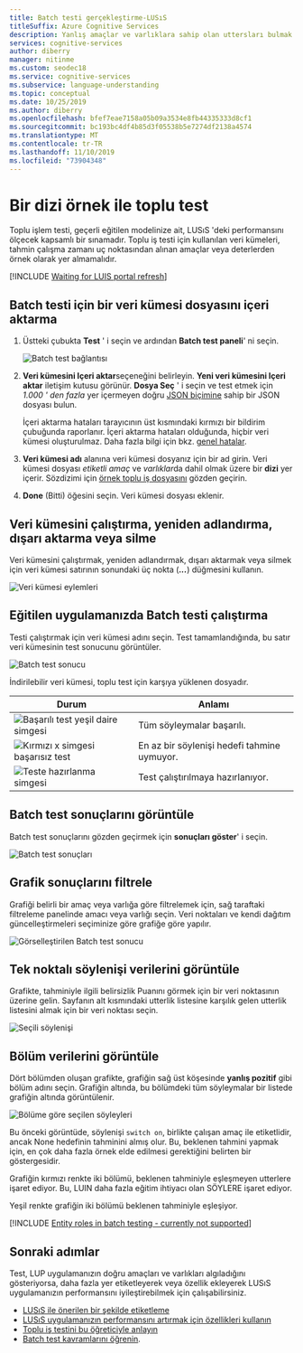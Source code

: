 ```yaml
---
title: Batch testi gerçekleştirme-LUSıS
titleSuffix: Azure Cognitive Services
description: Yanlış amaçlar ve varlıklara sahip olan uttersları bulmak için Language Understanding (LUSıS) toplu işlem testi kümelerini kullanın.
services: cognitive-services
author: diberry
manager: nitinme
ms.custom: seodec18
ms.service: cognitive-services
ms.subservice: language-understanding
ms.topic: conceptual
ms.date: 10/25/2019
ms.author: diberry
ms.openlocfilehash: bfef7eae7158a05b09a3534e8fb44335333d8cf1
ms.sourcegitcommit: bc193bc4df4b85d3f05538b5e7274df2138a4574
ms.translationtype: MT
ms.contentlocale: tr-TR
ms.lasthandoff: 11/10/2019
ms.locfileid: "73904348"
---
```

# <a name="batch-testing-with-a-set-of-example-utterances"></a>Bir dizi örnek ile toplu test

 Toplu işlem testi, geçerli eğitilen modelinize ait, LUSıS 'deki performansını ölçecek kapsamlı bir sınamadır. Toplu iş testi için kullanılan veri kümeleri, tahmin çalışma zamanı uç noktasından alınan amaçlar veya deterlerden örnek olarak yer almamalıdır. 

[!INCLUDE [Waiting for LUIS portal refresh](./includes/wait-v3-upgrade.md)]

<a name="batch-testing"></a>

## <a name="import-a-dataset-file-for-batch-testing"></a>Batch testi için bir veri kümesi dosyasını içeri aktarma

1. Üstteki çubukta **Test** ' i seçin ve ardından **Batch test paneli**' ni seçin.

    ![Batch test bağlantısı](./media/luis-how-to-batch-test/batch-testing-link.png)

2. **Veri kümesini Içeri aktar**seçeneğini belirleyin. **Yeni veri kümesini Içeri aktar** iletişim kutusu görünür. **Dosya Seç** ' i seçin ve test etmek için *1.000 ' den fazla* yer içermeyen doğru [JSON biçimine](luis-concept-batch-test.md#batch-file-format) sahip bir JSON dosyası bulun.

    İçeri aktarma hataları tarayıcının üst kısmındaki kırmızı bir bildirim çubuğunda raporlanır. İçeri aktarma hataları olduğunda, hiçbir veri kümesi oluşturulmaz. Daha fazla bilgi için bkz. [genel hatalar](luis-concept-batch-test.md#common-errors-importing-a-batch).

3. **Veri kümesi adı** alanına veri kümesi dosyanız için bir ad girin. Veri kümesi dosyası *etiketli amaç* ve *varlıklar*da dahil olmak üzere bir **dizi** yer içerir. Sözdizimi için [örnek toplu iş dosyasını](luis-concept-batch-test.md#batch-file-format) gözden geçirin. 

4. **Done** (Bitti) öğesini seçin. Veri kümesi dosyası eklenir.

## <a name="run-rename-export-or-delete-dataset"></a>Veri kümesini çalıştırma, yeniden adlandırma, dışarı aktarma veya silme

Veri kümesini çalıştırmak, yeniden adlandırmak, dışarı aktarmak veya silmek için veri kümesi satırının sonundaki üç nokta (***...***) düğmesini kullanın.

![Veri kümesi eylemleri](./media/luis-how-to-batch-test/batch-testing-options.png)

## <a name="run-a-batch-test-on-your-trained-app"></a>Eğitilen uygulamanızda Batch testi çalıştırma

Testi çalıştırmak için veri kümesi adını seçin. Test tamamlandığında, bu satır veri kümesinin test sonucunu görüntüler.

![Batch test sonucu](./media/luis-how-to-batch-test/run-test.png)

İndirilebilir veri kümesi, toplu test için karşıya yüklenen dosyadır.

|Durum|Anlamı|
|--|--|
|![Başarılı test yeşil daire simgesi](./media/luis-how-to-batch-test/batch-test-result-green.png)|Tüm söyleymalar başarılı.|
|![Kırmızı x simgesi başarısız test](./media/luis-how-to-batch-test/batch-test-result-red.png)|En az bir söylenişi hedefi tahmine uymuyor.|
|![Teste hazırlanma simgesi](./media/luis-how-to-batch-test/batch-test-result-blue.png)|Test çalıştırılmaya hazırlanıyor.|

<a name="access-batch-test-result-details-in-a-visualized-view"></a>

## <a name="view-batch-test-results"></a>Batch test sonuçlarını görüntüle 

Batch test sonuçlarını gözden geçirmek için **sonuçları göster**' i seçin.

![Batch test sonuçları](./media/luis-how-to-batch-test/run-test-results.png)

<a name="filter-chart-results-by-intent-or-entity"></a>  

## <a name="filter-chart-results"></a>Grafik sonuçlarını filtrele

Grafiği belirli bir amaç veya varlığa göre filtrelemek için, sağ taraftaki filtreleme panelinde amacı veya varlığı seçin. Veri noktaları ve kendi dağıtım güncelleştirmeleri seçiminize göre grafiğe göre yapılır. 
 
![Görselleştirilen Batch test sonucu](./media/luis-how-to-batch-test/filter-by-entity.png) 

## <a name="view-single-point-utterance-data"></a>Tek noktalı söylenişi verilerini görüntüle

Grafikte, tahminiyle ilgili belirsizlik Puanını görmek için bir veri noktasının üzerine gelin. Sayfanın alt kısmındaki utterlik listesine karşılık gelen utterlik listesini almak için bir veri noktası seçin. 

![Seçili söylenişi](./media/luis-how-to-batch-test/selected-utterance.png)


<a name="relabel-utterances-and-retrain"></a>
<a name="false-test-results"></a>

## <a name="view-section-data"></a>Bölüm verilerini görüntüle

Dört bölümden oluşan grafikte, grafiğin sağ üst köşesinde **yanlış pozitif** gibi bölüm adını seçin. Grafiğin altında, bu bölümdeki tüm söyleymalar bir listede grafiğin altında görüntülenir. 

![Bölüme göre seçilen söyleyleri](./media/luis-how-to-batch-test/selected-utterances-by-section.png)

Bu önceki görüntüde, söylenişi `switch on`, birlikte çalışan amaç ile etiketlidir, ancak None hedefinin tahminini almış olur. Bu, beklenen tahmini yapmak için, en çok daha fazla örnek elde edilmesi gerektiğini belirten bir göstergesidir. 

Grafiğin kırmızı renkte iki bölümü, beklenen tahminiyle eşleşmeyen utterlere işaret ediyor. Bu, LUIN daha fazla eğitim ihtiyacı olan SÖYLERE işaret ediyor. 

Yeşil renkte grafiğin iki bölümü beklenen tahminiyle eşleşiyor.

[!INCLUDE [Entity roles in batch testing - currently not supported](../../../includes/cognitive-services-luis-roles-not-supported-in-batch-testing.md)]

## <a name="next-steps"></a>Sonraki adımlar

Test, LUP uygulamanızın doğru amaçları ve varlıkları algıladığını gösteriyorsa, daha fazla yer etiketleyerek veya özellik ekleyerek LUSıS uygulamanızın performansını iyileştirebilmek için çalışabilirsiniz. 

* [LUSıS ile önerilen bir şekilde etiketleme](luis-how-to-review-endpoint-utterances.md) 
* [LUSıS uygulamanızın performansını artırmak için özellikleri kullanın](luis-how-to-add-features.md) 
* [Toplu iş testini bu öğreticiyle anlayın](luis-tutorial-batch-testing.md)
* [Batch test kavramlarını öğrenin](luis-concept-batch-test.md).

